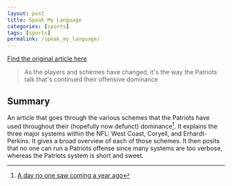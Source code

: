 ```yaml
---
layout: post
title: Speak My Language
categories: [sports]
tags: [sports]
permalink: /speak_my_language/
---
```


[Find the original article here](https://grantland.com/features/how-terminology-erhardt-perkins-system-helped-maintain-dominance-tom-brady-patriots/?utm_source=share&utm_medium=ios_app&utm_name=iossmf)

> As the players and schemes have changed, it's the way the Patriots talk that's continued their offensive dominance

## Summary
An article that goes through the various schemes that the Patriots have used throughout their (hopefully now defunct) dominance[^1]. It explains the three major systems within the NFL: West Coast, Coryell, and Erhardt-Perkins. It gives a broad overview of each of those schemes. It then posits that no one can run a Patriots offense since many systems are too verbose, whereas the Patriots system is short and sweet.

[^1]: [A day no one saw coming a year ago](https://www.espn.com/nfl/story/_/id/28930366/tom-brady-says-signing-buccaneers)